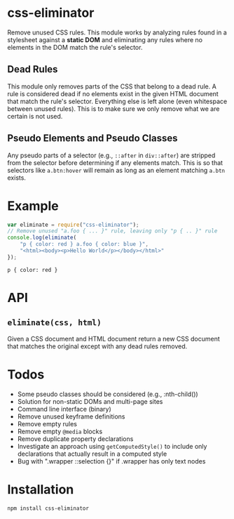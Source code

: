 # css-eliminator

Remove unused CSS rules. This module works by analyzing rules found in a
stylesheet against a **static DOM** and eliminating any rules where no
elements in the DOM match the rule's selector.

## Dead Rules

This module only removes parts of the CSS that belong to a dead rule. A
rule is considered dead if no elements exist in the given HTML document
that match the rule's selector. Everything else is left alone (even
whitespace between unused rules). This is to make sure we only remove
what we are certain is not used.

## Pseudo Elements and Pseudo Classes

Any pseudo parts of a selector (e.g., `::after` in `div::after`) are
stripped from the selector before determining if any elements match.
This is so that selectors like `a.btn:hover` will remain as long as an
element matching `a.btn` exists.

# Example

```js
var eliminate = require("css-eliminator");
// Remove unused "a.foo { ... }" rule, leaving only "p { .. }" rule
console.log(eliminate(
	"p { color: red } a.foo { color: blue }",
	"<html><body><p>Hello World</p></body></html>"
});
```
```
p { color: red }
```

# API

## `eliminate(css, html)`

Given a CSS document and HTML document return a new CSS document that
matches the original except with any dead rules removed.

# Todos

 * Some pseudo classes should be considered (e.g., :nth-child())
 * Solution for non-static DOMs and multi-page sites
 * Command line interface (binary)
 * Remove unused keyframe definitions
 * Remove empty rules
 * Remove empty `@media` blocks
 * Remove duplicate property declarations
 * Investigate an approach using `getComputedStyle()` to include only
   declarations that actually result in a computed style
 * Bug with ".wrapper ::selection {}" if .wrapper has only text nodes

# Installation 

```
npm install css-eliminator
```
